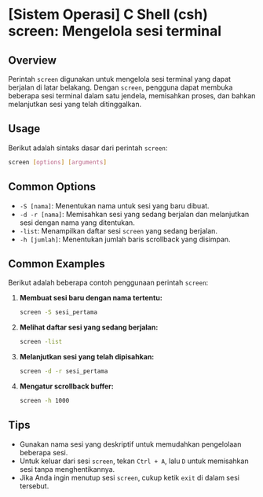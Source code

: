 # [Sistem Operasi] C Shell (csh) screen: Mengelola sesi terminal

## Overview
Perintah `screen` digunakan untuk mengelola sesi terminal yang dapat berjalan di latar belakang. Dengan `screen`, pengguna dapat membuka beberapa sesi terminal dalam satu jendela, memisahkan proses, dan bahkan melanjutkan sesi yang telah ditinggalkan.

## Usage
Berikut adalah sintaks dasar dari perintah `screen`:

```bash
screen [options] [arguments]
```

## Common Options
- `-S [nama]`: Menentukan nama untuk sesi yang baru dibuat.
- `-d -r [nama]`: Memisahkan sesi yang sedang berjalan dan melanjutkan sesi dengan nama yang ditentukan.
- `-list`: Menampilkan daftar sesi `screen` yang sedang berjalan.
- `-h [jumlah]`: Menentukan jumlah baris scrollback yang disimpan.

## Common Examples
Berikut adalah beberapa contoh penggunaan perintah `screen`:

1. **Membuat sesi baru dengan nama tertentu:**
   ```bash
   screen -S sesi_pertama
   ```

2. **Melihat daftar sesi yang sedang berjalan:**
   ```bash
   screen -list
   ```

3. **Melanjutkan sesi yang telah dipisahkan:**
   ```bash
   screen -d -r sesi_pertama
   ```

4. **Mengatur scrollback buffer:**
   ```bash
   screen -h 1000
   ```

## Tips
- Gunakan nama sesi yang deskriptif untuk memudahkan pengelolaan beberapa sesi.
- Untuk keluar dari sesi `screen`, tekan `Ctrl + A`, lalu `D` untuk memisahkan sesi tanpa menghentikannya.
- Jika Anda ingin menutup sesi `screen`, cukup ketik `exit` di dalam sesi tersebut.